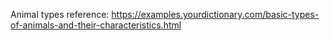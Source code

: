 Animal types reference: https://examples.yourdictionary.com/basic-types-of-animals-and-their-characteristics.html